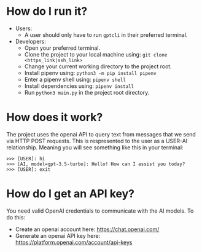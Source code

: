 # How do I run it?
- Users:
    - A user should only have to run ```gptcli``` in their preferred terminal.
- Developers:
    - Open your preferred terminal.
    - Clone the project to your local machine using: ```git clone <https_link|ssh_link>```
    - Change your current working directory to the project root.
    - Install pipenv using: ```python3 -m pip install pipenv```
    - Enter a pipenv shell using: ```pipenv shell```
    - Install dependencies using: ```pipenv install```
    - Run ```python3 main.py``` in the project root directory.

# How does it work?
The project uses the openai API to query text from messages that we send via HTTP POST requests. This is respresented to the user as a USER-AI relationship. Meaning you will see something like this in your terminal:
```text
>>> [USER]: hi
>>> [AI, model=gpt-3.5-turbo]: Hello! How can I assist you today?
>>> [USER]: exit
```

# How do I get an API key?
You need valid OpenAI credentials to communicate with the AI models. To do this:
- Create an openai account here: https://chat.openai.com/
- Generate an openai API key here: https://platform.openai.com/account/api-keys
